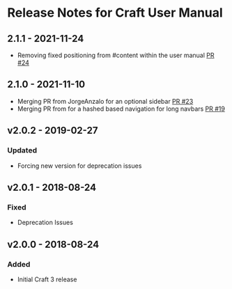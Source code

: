 # Release Notes for Craft User Manual

## 2.1.1 - 2021-11-24
- Removing fixed positioning from #content within the user manual [PR #24](https://github.com/hillholliday/Craft-User-Manual/pull/24)

## 2.1.0 - 2021-11-10
- Merging PR from JorgeAnzalo for an optional sidebar [PR #23](https://github.com/hillholliday/Craft-User-Manual/pull/23)
- Merging PR from for a hashed based navigation for long navbars [PR #19](https://github.com/hillholliday/Craft-User-Manual/pull/19)

## v2.0.2 - 2019-02-27
### Updated
- Forcing new version for deprecation issues

## v2.0.1 - 2018-08-24
### Fixed
- Deprecation Issues

## v2.0.0 - 2018-08-24
### Added
- Initial Craft 3 release
